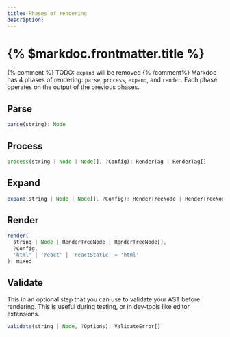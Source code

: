 ```yaml
---
title: Phases of rendering
description:
---
```


# {% $markdoc.frontmatter.title %}

{% comment %}
TODO: `expand` will be removed
{% /comment%}
Markdoc has 4 phases of rendering: `parse`, `process`, `expand`, and `render`. Each phase operates on the output of the previous phases.

## Parse

```js
parse(string): Node
```

## Process

```js
process(string | Node | Node[], ?Config): RenderTag | RenderTag[]
```

## Expand

```js
expand(string | Node | Node[], ?Config): RenderTreeNode | RenderTreeNode[]
```

## Render

```js
render(
  string | Node | RenderTreeNode | RenderTreeNode[],
  ?Config,
  'html' | 'react' | 'reactStatic' = 'html'
): mixed
```

## Validate

This in an optional step that you can use to validate your AST before rendering. This is useful during testing, or in dev-tools like editor extensions.

```js
validate(string | Node, ?Options): ValidateError[]
```
